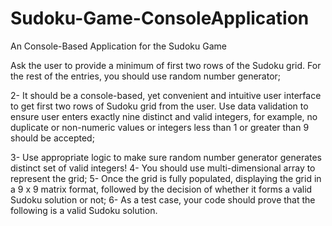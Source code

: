 # Sudoku-Game-ConsoleApplication
An Console-Based Application for the Sudoku Game

 Ask the user to provide a minimum of first two rows of the Sudoku grid. For the rest of the entries, you should use random number generator;
 
 2- It should be a console-based, yet convenient and intuitive user interface to get first two rows of Sudoku grid from the user.
 Use data validation to ensure user enters exactly nine distinct and valid integers,
 for example, no duplicate or non-numeric values or integers less than 1 or greater than 9 should be accepted; 
 
 3- Use appropriate logic to make sure random number generator generates distinct set of valid integers!
 4- You should use multi-dimensional array to represent the grid; 
 5- Once the grid is fully populated, displaying the grid in a 9 x 9 matrix format, followed by the decision of whether it forms a valid Sudoku solution or not;
 6- As a test case, your code should prove that the following is a valid Sudoku solution.  
 
